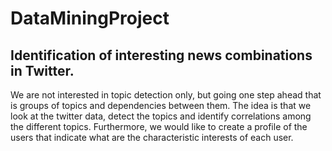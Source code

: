 # DataMiningProject

## Identification of interesting news combinations in Twitter.

We are not interested in topic detection only, but going one step ahead that is groups of topics and dependencies between them. The idea is that we look at the twitter data, detect the topics and identify correlations among the different topics. Furthermore, we would like to create a profile of the users that indicate what are the characteristic interests of each user.
